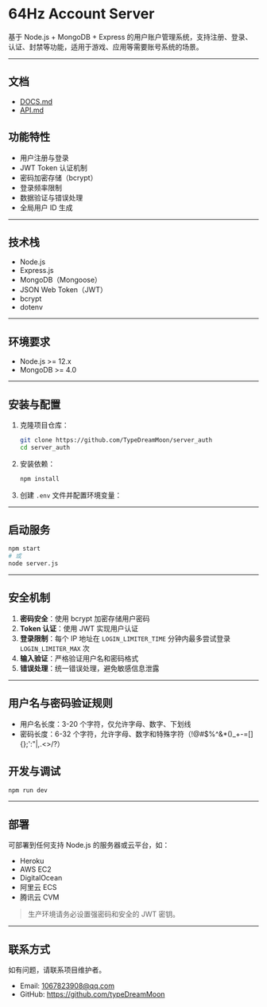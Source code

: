 # 64Hz Account Server

基于 Node.js + MongoDB + Express 的用户账户管理系统，支持注册、登录、认证、封禁等功能，适用于游戏、应用等需要账号系统的场景。

---

## 文档

- [DOCS.md](DOCS.md)
- [API.md](API.md)

## 功能特性

-   用户注册与登录
-   JWT Token 认证机制
-   密码加密存储（bcrypt）
-   登录频率限制
-   数据验证与错误处理
-   全局用户 ID 生成

---

## 技术栈

-   Node.js
-   Express.js
-   MongoDB（Mongoose）
-   JSON Web Token（JWT）
-   bcrypt
-   dotenv

---

## 环境要求

-   Node.js >= 12.x
-   MongoDB >= 4.0

---

## 安装与配置

1. 克隆项目仓库：
    ```bash
    git clone https://github.com/TypeDreamMoon/server_auth
    cd server_auth
    ```
2. 安装依赖：
    ```bash
    npm install
    ```
3. 创建 `.env` 文件并配置环境变量：

---

## 启动服务

```bash
npm start
# 或
node server.js
```

---

## 安全机制

1. **密码安全**：使用 bcrypt 加密存储用户密码
2. **Token 认证**：使用 JWT 实现用户认证
3. **登录限制**：每个 IP 地址在 `LOGIN_LIMITER_TIME` 分钟内最多尝试登录 `LOGIN_LIMITER_MAX` 次
4. **输入验证**：严格验证用户名和密码格式
5. **错误处理**：统一错误处理，避免敏感信息泄露

---

## 用户名与密码验证规则

-   用户名长度：3-20 个字符，仅允许字母、数字、下划线
-   密码长度：6-32 个字符，允许字母、数字和特殊字符（!@#$%^&\*()\_+-=[]{};':"|,.<>/?）

## 开发与调试

```bash
npm run dev
```

---

## 部署

可部署到任何支持 Node.js 的服务器或云平台，如：

-   Heroku
-   AWS EC2
-   DigitalOcean
-   阿里云 ECS
-   腾讯云 CVM

> 生产环境请务必设置强密码和安全的 JWT 密钥。

---

## 联系方式

如有问题，请联系项目维护者。

-   Email: 1067823908@qq.com
-   GitHub: https://github.com/typeDreamMoon
